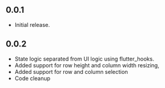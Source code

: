 ## 0.0.1

* Initial release.

## 0.0.2

* State logic separated from UI logic using flutter_hooks.
* Added support for row height and column width resizing, 
* Added support for row and column selection
* Code cleanup
